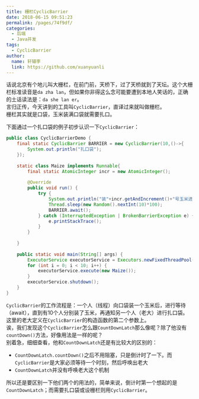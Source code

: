 ```yaml
---
title: 栅栏CyclicBarrier
date: 2018-06-15 09:51:23
permalink: /pages/74f9df/
categories:
  - 后端
  - Java并发
tags:
  - CyclicBarrier
author: 
  name: 轩辕李
  link: https://github.com/xuanyuanli
---
```


话说北京有个地儿叫大栅栏，在前门前，天桥下，过了天桥就到了天坛。这个大栅栏标准读音是`da zha lan`，但如果你非得这么念可能要遭到本地人笑话的，正确的土话读法是：`da she lan er`。  
言归正传，今天讲到的工具叫`CyclicBarrier`，直译过来就叫做栅栏。  
栅栏其实就是口袋，玉米装满口袋就需要扎口。
<!-- more -->

下面通过一个扎口袋的例子初步认识一下`CyclicBarrier`：
```java
public class CyclicBarrierDemo {
	final static CyclicBarrier BARRIER = new CyclicBarrier(10,()->{
		System.out.println("扎口袋");
	});
	
	static class Maize implements Runnable{
		final static AtomicInteger incr = new AtomicInteger();
		
		@Override
		public void run() {
			try {
				System.out.println("装"+incr.getAndIncrement()+"号玉米进口袋");
				Thread.sleep(new Random().nextInt(10)*100);
				BARRIER.await();
			} catch (InterruptedException | BrokenBarrierException e) {
				e.printStackTrace();
			}
		}
		
	}
	
	public static void main(String[] args) {
		ExecutorService executorService = Executors.newFixedThreadPool(10);
		for (int i = 0; i < 10; i++) {
			executorService.execute(new Maize());
		}
		executorService.shutdown();
	}
}

```
`CyclicBarrier`的工作流程是：一个人（线程）向口袋装一个玉米后，进行等待（await），直到有10个人分别装了玉米，再通知另一个人（老大）进行扎口袋。  
这里的老大定义在`CyclicBarrier`的构造函数的第二个参数上。  
诶，我们发现这个`CyclicBarrier`怎么跟`CountDownLatch`那么像呢？除了他没有`countDown()`方法，好像用法是一样的呢？  
别着急，细细查看，他和`CountDownLatch`还是有比较大的区别的：
- `CountDownLatch.countDown()`之后不用阻塞，只是倒计时了一下。而`CyclicBarrier`是大家必须等待一个时刻，然后呼唤出老大
- `CountDownLatch`并没有呼唤老大这个机制

所以还是要区别一下他们两个的用法的，简单来说，倒计时第一个想起的是`CountDownLatch`；而需要扎口袋或设栅栏则用`CyclicBarrier`。 
